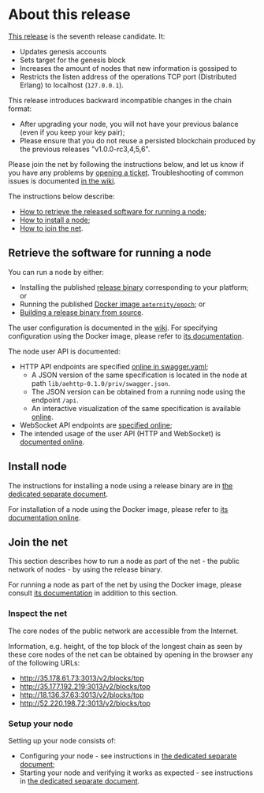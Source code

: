 # About this release

[This release][this-release] is the seventh release candidate.
It:
* Updates genesis accounts
* Sets target for the genesis block
* Increases the amount of nodes that new information is gossiped to 
* Restricts the listen address of the operations TCP port (Distributed Erlang) to localhost (`127.0.0.1`).

[this-release]: https://github.com/aeternity/epoch/releases/tag/v1.0.0-rc7

This release introduces backward incompatible changes in the chain format:
* After upgrading your node, you will not have your previous balance (even if you keep your key pair);
* Please ensure that you do not reuse a persisted blockchain produced by the previous releases "v1.0.0-rc3,4,5,6".

Please join the net by following the instructions below, and let us know if you have any problems by [opening a ticket](https://github.com/aeternity/epoch/issues).
Troubleshooting of common issues is documented [in the wiki](https://github.com/aeternity/epoch/wiki/Troubleshooting).

The instructions below describe:
* [How to retrieve the released software for running a node](#retrieve-the-software-for-running-a-node);
* [How to install a node](#install-node);
* [How to join the net](#join-the-net).

## Retrieve the software for running a node

You can run a node by either:
* Installing the published [release binary][this-release] corresponding to your platform; or
* Running the published [Docker image `aeternity/epoch`][docker]; or
* [Building a release binary from source][build].

[docker]: https://github.com/aeternity/epoch/blob/v1.0.0-rc7/docs/docker.md
[build]: https://github.com/aeternity/epoch/blob/v1.0.0-rc7/docs/build.md

The user configuration is documented in the [wiki](https://github.com/aeternity/epoch/wiki/User-provided-configuration).
For specifying configuration using the Docker image, please refer to [its documentation][docker].

The node user API is documented:
* HTTP API endpoints are specified [online in swagger.yaml][swagger-yaml];
  * A JSON version of the same specification is located in the node at path `lib/aehttp-0.1.0/priv/swagger.json`.
  * The JSON version can be obtained from a running node using the endpoint `/api`.
  * An interactive visualization of the same specification is available [online][swagger-ui].
* WebSocket API endpoints are [specified online][api-doc];
* The intended usage of the user API (HTTP and WebSocket) is [documented online][api-doc].

[swagger-yaml]: https://github.com/aeternity/epoch/blob/v1.0.0-rc7/config/swagger.yaml
[swagger-ui]: https://aeternity.github.io/epoch-api-docs/?config=https://raw.githubusercontent.com/aeternity/epoch/v1.0.0-rc7/apps/aehttp/priv/swagger.json
[api-doc]: https://github.com/aeternity/protocol/blob/epoch-v1.0.0-rc7/epoch/api/README.md

## Install node

The instructions for installing a node using a release binary are in [the dedicated separate document](../../docs/installation.md).

For installation of a node using the Docker image, please refer to [its documentation online][docker].

## Join the net

This section describes how to run a node as part of the net - the public network of nodes - by using the release binary.

For running a node as part of the net by using the Docker image, please consult [its documentation][docker] in addition to this section.

### Inspect the net

The core nodes of the public network are accessible from the Internet.

Information, e.g. height, of the top block of the longest chain as seen by these core nodes of the net can be obtained by opening in the browser any of the following URLs:
* http://35.178.61.73:3013/v2/blocks/top
* http://35.177.192.219:3013/v2/blocks/top
* http://18.136.37.63:3013/v2/blocks/top
* http://52.220.198.72:3013/v2/blocks/top

### Setup your node

Setting up your node consists of:
* Configuring your node - see instructions in [the dedicated separate document](../../docs/configuration.md);
* Starting your node and verifying it works as expected - see instructions in [the dedicated separate document](../../docs/operation.md).
